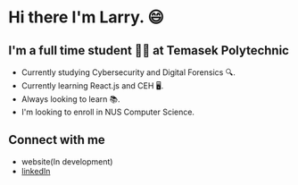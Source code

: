 # Hi there I'm Larry. 😄

## I'm a full time student 👨‍🎓 at Temasek Polytechnic
- Currently studying Cybersecurity and Digital Forensics 🔍.
- Currently learning React.js and CEH 🖥️.
- Always looking to learn 📚.
- I'm looking to enroll in NUS Computer Science.

## Connect with me
- website(In development)
- [linkedIn](https://www.linkedin.com/in/larry-lee-10b723205/)
  
